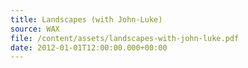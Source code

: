 ```yaml
---
title: Landscapes (with John-Luke)
source: WAX
file: /content/assets/landscapes-with-john-luke.pdf
date: 2012-01-01T12:00:00.000+00:00
---
```


